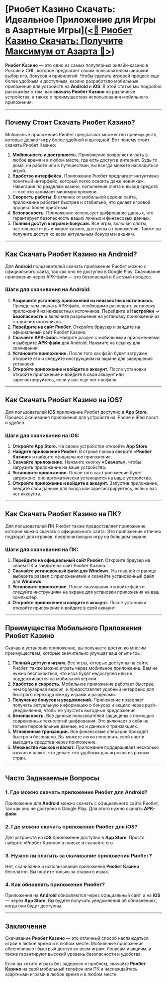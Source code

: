 # [Риобет Казино Скачать: Идеальное Приложение для Игры в Азартные Игры]([<🎰 Риобет Казино Скачать: Получите Максимум от Азарта 📲>](https://brandplay.link/7xBLTPyj))

**Риобет Казино** — это одно из самых популярных онлайн-казино в России и СНГ, которое предлагает своим пользователям широкий выбор игр, бонусов и привилегий. Чтобы сделать игровой процесс еще более удобным и доступным, казино разработало мобильные приложения для устройств на **Android** и **iOS**. В этой статье мы подробно расскажем о том, как **скачать Риобет Казино** на различные устройства, а также о преимуществах использования мобильного приложения.

***

## Почему Стоит Скачать Риобет Казино?

Мобильные приложения Риобет предлагают множество преимуществ, которые делают игру более удобной и выгодной. Вот почему стоит скачать Риобет Казино:

1. **Мобильность и доступность.**
   Приложение позволяет играть в любое время и в любом месте, где есть доступ в интернет. Будь то дома, на работе или в путешествии, вы всегда можете насладиться игрой.
2. **Удобство интерфейса.**
   Приложение Риобет предлагает интуитивно понятный интерфейс, который легко освоить даже новичкам. Навигация по разделам казино, пополнение счета и вывод средств — все это занимает минимум времени.
3. **Скорость работы.**
   В отличие от мобильной версии сайта, приложение работает быстрее и стабильно, что делает игровой процесс более приятным.
4. **Безопасность.**
   Приложение использует шифрование данных, что гарантирует безопасность ваших личных и финансовых данных.
5. **Полный доступ к играм и бонусам.**
   Все игры, включая слоты, настольные игры и живое казино, доступны в приложении. Также вы получите доступ ко всем актуальным бонусам и акциям.

***

## Как Скачать Риобет Казино на Android?

Для **Android** пользователей скачать приложение Риобет можно с официального сайта, так как оно не доступно в Google Play. Скачивание приложения через APK-файл — это безопасный и быстрый процесс.

### Шаги для скачивания на Android:

1. **Разрешите установку приложений из неизвестных источников.**
   Прежде чем скачать APK-файл, необходимо разрешить установку приложений из неизвестных источников. Перейдите в **Настройки** → **Безопасность** и включите разрешение на установку приложений из сторонних источников.
2. **Перейдите на сайт Риобет.**
   Откройте браузер и зайдите на официальный сайт Риобет Казино.
3. **Скачайте APK-файл.**
   Найдите раздел с мобильными приложениями и выберите **APK-файл** для Android. Нажмите на ссылку для скачивания.
4. **Установите приложение.**
   После того как файл будет загружен, откройте его и следуйте инструкциям на экране для завершения установки.
5. **Откройте приложение и войдите в аккаунт.**
   После установки откройте приложение и войдите в свой аккаунт или зарегистрируйтесь, если у вас еще нет профиля.

***

## Как Скачать Риобет Казино на iOS?

Для пользователей **iOS** приложение Риобет доступно в **App Store**. Процесс скачивания приложения для устройств на iPhone и iPad прост и удобен.

### Шаги для скачивания на iOS:

1. **Откройте App Store.**
   На своем устройстве откройте **App Store**.
2. **Найдите приложение Риобет.**
   В строке поиска введите «**Риобет Казино**» и найдите официальное приложение.
3. **Скачайте приложение.**
   Нажмите кнопку **«Скачать»**, чтобы загрузить приложение на ваше устройство.
4. **Установите приложение.**
   После того как приложение будет загружено, оно автоматически установится на ваше устройство.
5. **Откройте приложение и войдите в аккаунт.**
   Запустив приложение, введите свои данные для входа или зарегистрируйтесь, если у вас нет аккаунта.

***

## Как Скачать Риобет Казино на ПК?

Для пользователей **ПК** Риобет также предоставляет приложение, которое можно скачать с официального сайта. Это приложение отлично подходит для игроков, предпочитающих игру на большом экране.

### Шаги для скачивания на ПК:

1. **Перейдите на официальный сайт Риобет.**
   Откройте браузер на своем ПК и зайдите на сайт Риобет Казино.
2. **Скачайте установочный файл для Windows.**
   На главной странице выберите раздел с приложениями и скачайте установочный файл для **Windows**.
3. **Установите приложение.**
   После скачивания откройте файл и следуйте инструкциям на экране для установки приложения на ваш компьютер.
4. **Откройте приложение и войдите в аккаунт.**
   После установки откройте приложение и войдите в свой аккаунт.

***

## Преимущества Мобильного Приложения Риобет Казино

Скачав и установив приложение, вы получаете доступ ко многим преимуществам, которые значительно улучшат ваш опыт игры:

1. **Полный доступ к играм.**
   Все игры, которые доступны на сайте Риобет, также можно играть через мобильное приложение. Вам не нужно беспокоиться, что игра будет недоступна или не поддерживается на мобильной версии.
2. **Удобство и скорость.**
   Мобильное приложение работает быстрее, чем браузерная версия, и предоставляет удобный интерфейс для быстрого перехода между играми и разделами.
3. **Получение бонусов и уведомлений.**
   Приложение позволяет получать актуальную информацию о бонусах и акциях через push-уведомления, чтобы не упустить выгодные предложения.
4. **Безопасность.**
   Все данные пользователей защищены с помощью современных технологий шифрования. Это включает в себя не только персональные данные, но и данные о транзакциях.
5. **Мгновенные транзакции.**
   Все финансовые операции проходят быстро и безопасно. Вы можете легко пополнять свой счет и выводить средства через приложение.
6. **Множество языков и валют.**
   Приложение поддерживает несколько языков и валют, что делает его удобным для игроков из разных стран.

***

## Часто Задаваемые Вопросы

### 1. Где можно скачать приложение Риобет для Android?

Приложение для **Android** можно скачать с официального сайта Риобет, так как оно не доступно в Google Play. Для этого нужно скачать **APK-файл**.

### 2. Где можно скачать приложение Риобет для iOS?

Для устройств на **iOS** приложение доступно в **App Store**. Просто найдите «Риобет Казино» в поиске и скачайте его.

### 3. Нужно ли платить за скачивание приложения Риобет?

Нет, скачивание и использование приложения **Риобет Казино** бесплатно. Вы платите только за ставки в играх.

### 4. Как обновлять приложение Риобет?

Приложения на **Android** обновляются через официальный сайт, а на **iOS** — через **App Store**. Вы будете получать уведомления об обновлениях, когда они будут доступны.

***

## Заключение

Скачивание **Риобет Казино** — это отличный способ наслаждаться игрой в любое время и в любом месте. Мобильные приложения обеспечивают быстрый доступ ко всем играм, бонусам и акциям, а также гарантируют высокий уровень безопасности и удобства.

Если вы хотите играть без задержек и проблем, скачайте **Риобет Казино** на свой мобильный телефон или ПК и наслаждайтесь азартными играми в любое время и в любом месте.
